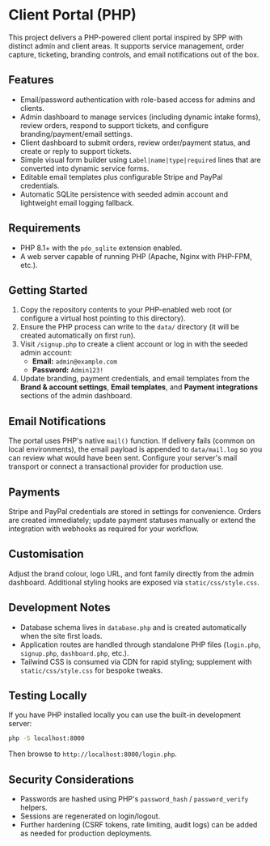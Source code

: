 # Client Portal (PHP)

This project delivers a PHP-powered client portal inspired by SPP with distinct admin and client areas. It supports service management, order capture, ticketing, branding controls, and email notifications out of the box.

## Features

- Email/password authentication with role-based access for admins and clients.
- Admin dashboard to manage services (including dynamic intake forms), review orders, respond to support tickets, and configure branding/payment/email settings.
- Client dashboard to submit orders, review order/payment status, and create or reply to support tickets.
- Simple visual form builder using `Label|name|type|required` lines that are converted into dynamic service forms.
- Editable email templates plus configurable Stripe and PayPal credentials.
- Automatic SQLite persistence with seeded admin account and lightweight email logging fallback.

## Requirements

- PHP 8.1+ with the `pdo_sqlite` extension enabled.
- A web server capable of running PHP (Apache, Nginx with PHP-FPM, etc.).

## Getting Started

1. Copy the repository contents to your PHP-enabled web root (or configure a virtual host pointing to this directory).
2. Ensure the PHP process can write to the `data/` directory (it will be created automatically on first run).
3. Visit `/signup.php` to create a client account or log in with the seeded admin account:
   - **Email:** `admin@example.com`
   - **Password:** `Admin123!`
4. Update branding, payment credentials, and email templates from the **Brand & account settings**, **Email templates**, and **Payment integrations** sections of the admin dashboard.

## Email Notifications

The portal uses PHP's native `mail()` function. If delivery fails (common on local environments), the email payload is appended to `data/mail.log` so you can review what would have been sent. Configure your server's mail transport or connect a transactional provider for production use.

## Payments

Stripe and PayPal credentials are stored in settings for convenience. Orders are created immediately; update payment statuses manually or extend the integration with webhooks as required for your workflow.

## Customisation

Adjust the brand colour, logo URL, and font family directly from the admin dashboard. Additional styling hooks are exposed via `static/css/style.css`.

## Development Notes

- Database schema lives in `database.php` and is created automatically when the site first loads.
- Application routes are handled through standalone PHP files (`login.php`, `signup.php`, `dashboard.php`, etc.).
- Tailwind CSS is consumed via CDN for rapid styling; supplement with `static/css/style.css` for bespoke tweaks.

## Testing Locally

If you have PHP installed locally you can use the built-in development server:

```bash
php -S localhost:8000
```

Then browse to `http://localhost:8000/login.php`.

## Security Considerations

- Passwords are hashed using PHP's `password_hash` / `password_verify` helpers.
- Sessions are regenerated on login/logout.
- Further hardening (CSRF tokens, rate limiting, audit logs) can be added as needed for production deployments.
